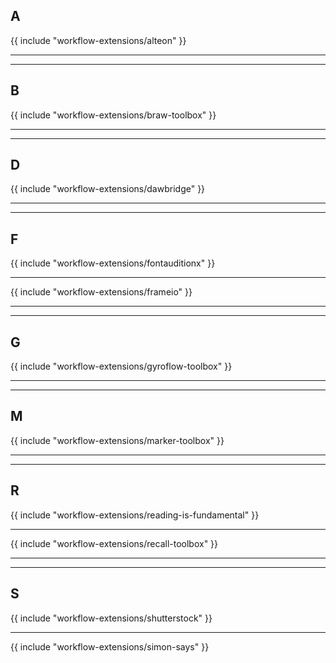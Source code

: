## A

{{ include "workflow-extensions/alteon" }}

---


---

## B

{{ include "workflow-extensions/braw-toolbox" }}

---


---

## D

{{ include "workflow-extensions/dawbridge" }}

---


---

## F

{{ include "workflow-extensions/fontauditionx" }}

---

{{ include "workflow-extensions/frameio" }}

---


---

## G

{{ include "workflow-extensions/gyroflow-toolbox" }}

---


---

## M

{{ include "workflow-extensions/marker-toolbox" }}

---


---

## R

{{ include "workflow-extensions/reading-is-fundamental" }}

---

{{ include "workflow-extensions/recall-toolbox" }}

---


---

## S

{{ include "workflow-extensions/shutterstock" }}

---

{{ include "workflow-extensions/simon-says" }}

